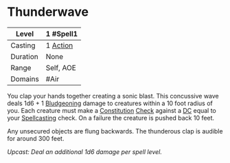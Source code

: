 # Thunderwave

| Level     | 1 #Spell1                                        |
| --------- | ------------------------------------------------ |
| Casting   | 1 [Action](../../../../Game%20Procedures/Action.md) |
| Duration  | None                                             |
| Range     | Self, AOE                                        |
| Domains   | #Air                                             |

You clap your hands together creating a sonic blast. This concussive wave deals 1d6 + 1 [Bludgeoning](../../../../Damage%20Types/Bludgeoning.md) damage to creatures within a 10 foot radius of you. Each creature must make a [Constitution](../../../../Player%20Characters/Chosen%20Statistics/Constitution.md) [Check](../../../../Game%20Procedures/Check.md) against a [DC](../../../../Game%20Procedures/DC.md) equal to your [Spellcasting](../../../Spellcasting.md) check. On a failure the creature is pushed back 10 feet.

Any unsecured objects are flung backwards. The thunderous clap is audible for around 300 feet.

*Upcast: Deal an additional 1d6 damage per spell level.*